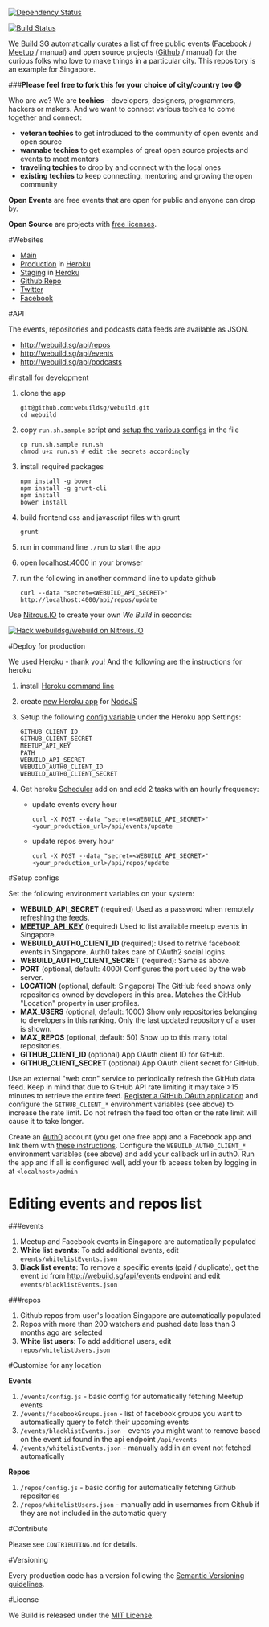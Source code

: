 [![Dependency Status](https://gemnasium.com/webuildsg/webuild.png)](https://gemnasium.com/webuildsg/webuild)

[![Build Status](https://travis-ci.org/webuildsg/webuild.png)](https://travis-ci.org/webuildsg/webuild)

[We Build SG](http://webuild.sg/) automatically curates a list of free public events ([Facebook](https://developers.facebook.com/docs/graph-api/reference/v2.0/group/events) / [Meetup](http://www.meetup.com/meetup_api/docs/2/event/#get) / manual) and open source projects ([Github](https://developer.github.com/v3/) / manual) for the curious folks who love to make things in a particular city. This repository is an example for Singapore. 

###**Please feel free to fork this for your choice of city/country too :smile:**


Who are we? We are **techies** - developers, designers, programmers, hackers or makers. And we want to connect various techies to come together and connect:

- **veteran techies** to get introduced to the community of open events and open source
- **wannabe techies** to get examples of great open source projects and  events to meet mentors
- **traveling techies** to drop by and connect with the local ones
- **existing techies** to keep connecting, mentoring and growing the open community

**Open Events** are free events that are open for public and anyone can drop by.

**Open Source** are projects with [free licenses](http://en.wikipedia.org/wiki/Comparison_of_free_software_licences).


#Websites

- [Main](http://www.webuild.sg/)
- [Production](http://webuildsg.herokuapp.com/) in [Heroku](http://heroku.com/)
- [Staging](http://webuildsg-dev.herokuapp.com/) in [Heroku](http://heroku.com/)
- [Github Repo](https://github.com/webuildsg/webuild)
- [Twitter](https://twitter.com/webuildsg)
- [Facebook](https://www.facebook.com/webuildsg)

#API

The events, repositories and podcasts data feeds are available as JSON.

- <http://webuild.sg/api/repos>
- <http://webuild.sg/api/events>
- <http://webuild.sg/api/podcasts>


#Install for development

1. clone the app

	```
	git@github.com:webuildsg/webuild.git
	cd webuild
	```
1. copy `run.sh.sample` script and [setup the various configs](#setup-configs) in the file

	```
	cp run.sh.sample run.sh
	chmod u+x run.sh # edit the secrets accordingly
	```
1. install required packages

	```
	npm install -g bower
	npm install -g grunt-cli
	npm install
	bower install
	``` 
1. build frontend css and javascript files with grunt

	```
	grunt
	```
1. run in command line `./run` to start the app
1. open [localhost:4000](http://localhost:4000/) in your browser
1. run the following in another command line to update github

	```
	curl --data "secret=<WEBUILD_API_SECRET>" http://localhost:4000/api/repos/update
	```

Use [Nitrous.IO](https://www.nitrous.io/?utm_source=github.com&utm_campaign=Life&utm_medium=hackonnitrous) to create your own *We Build* in seconds:

[![Hack webuildsg/webuild on Nitrous.IO](https://d3o0mnbgv6k92a.cloudfront.net/assets/hack-l-v1-3cc067e71372f6045e1949af9d96095b.png)](https://www.nitrous.io/hack_button?source=embed&runtime=nodejs&repo=webuildsg%2Fwebuild&file_to_open=README.md)

#Deploy for production

We used [Heroku](http://heroku.com/) - thank you! And the following are the instructions for heroku

1. install [Heroku command line](https://devcenter.heroku.com/articles/heroku-command)
1. create [new Heroku app](https://devcenter.heroku.com/articles/creating-apps) for [NodeJS](https://devcenter.heroku.com/articles/getting-started-with-nodejs)
1. Setup the following [config variable](#setup-configs) under the Heroku app Settings:

	```
	GITHUB_CLIENT_ID
	GITHUB_CLIENT_SECRET
	MEETUP_API_KEY
	PATH
	WEBUILD_API_SECRET
	WEBUILD_AUTH0_CLIENT_ID
	WEBUILD_AUTH0_CLIENT_SECRET
	```
1. Get heroku [Scheduler](https://addons-sso.heroku.com/apps/webuildsg-dev/addons/scheduler:standard) add on and add 2 tasks with an hourly frequency:

	- update events every hour
	
		```
		curl -X POST --data "secret=<WEBUILD_API_SECRET>" <your_production_url>/api/events/update
		```
	- update repos every hour
		
		```
		curl -X POST --data "secret=<WEBUILD_API_SECRET>" <your_production_url>/api/repos/update
		```


#Setup configs

Set the following environment variables on your system:

- **WEBUILD_API_SECRET** (required) Used as a password when remotely refreshing the feeds.
- [**MEETUP_API_KEY**](https://secure.meetup.com/meetup_api/key/) (required) Used to list available meetup events in Singapore.
- **WEBUILD_AUTH0_CLIENT_ID** (required): Used to retrive facebook events in Singapore. Auth0 takes care of OAuth2 social logins.
- **WEBUILD_AUTH0_CLIENT_SECRET** (required): Same as above.
- **PORT** (optional, default: 4000) Configures the port used by the web server.
- **LOCATION** (optional, default: Singapore) The GitHub feed shows only repositories owned by developers in this area. Matches the GitHub "Location" property in user profiles.
- **MAX_USERS** (optional, default: 1000) Show only repositories belonging to developers in this ranking. Only the last updated repository of a user is shown.
- **MAX_REPOS** (optional, default: 50) Show up to this many total repositories.
- **GITHUB_CLIENT_ID** (optional) App OAuth client ID for GitHub.
- **GITHUB_CLIENT_SECRET** (optional) App OAuth client secret for GitHub.

Use an external "web cron" service to periodically refresh the GitHub data feed. Keep in mind that due to GitHub API rate limiting it may take >15 minutes to retrieve the entire feed. [Register a GitHub OAuth application](https://github.com/settings/applications/new) and configure the `GITHUB_CLIENT_*` environment variables (see above) to increase the rate limit. Do not refresh the feed too often or the rate limit will cause it to take longer.

Create an [Auth0](https://auth0.com/) account (you get one free app) and a Facebook app and link them with [these instructions](https://docs.auth0.com/facebook-clientid). Configure the `WEBUILD_AUTH0_CLIENT_*` environment variables (see above) and add your callback url in auth0. Run the app and if all is configured well, add your fb aceess token by logging in at `<localhost>/admin`


# Editing events and repos list

###events

1. Meetup and Facebook events in Singapore are automatically populated
1. **White list events**: To add additional events, edit `events/whitelistEvents.json`
1. **Black list events**: To remove a specific events (paid / duplicate), get the event `id` from <http://webuild.sg/api/events> endpoint and edit `events/blacklistEvents.json` 

###repos

1. Github repos from user's location Singapore are automatically populated
1. Repos with more than 200 watchers and pushed date less than 3 months ago are selected
1. **White list users**: To add additional users, edit `repos/whitelistUsers.json`

#Customise for any location

**Events**

1. `/events/config.js` - basic config for automatically fetching Meetup events
1. `/events/facebookGroups.json` - list of facebook groups you want to automatically query to fetch their upcoming events
1. `/events/blacklistEvents.json` - events you might want to remove based on the event `id` found in the api endpoint `/api/events`
1. `/events/whitelistEvents.json` - manually add in an event not fetched automatically 

**Repos**

1. `/repos/config.js` - basic config for automatically fetching Github repositories
1. `/repos/whitelistUsers.json` - manually add in usernames from Github if they are not included in the automatic query

#Contribute

Please see `CONTRIBUTING.md` for details.

#Versioning

Every production code has a version following the [Semantic Versioning guidelines](http://semver.org/).

#License

We Build is released under the [MIT License](http://opensource.org/licenses/MIT).
